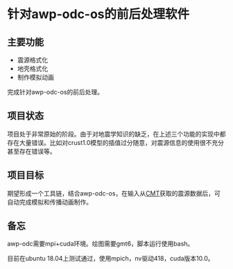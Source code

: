 # 针对awp-odc-os的前后处理软件

## 主要功能

* 震源格式化
* 地壳格式化
* 制作模拟动画 

完成针对awp-odc-os的前后处理。

## 项目状态

项目处于非常原始的阶段。由于对地震学知识的缺乏，在上述三个功能的实现中都存在大量错误。比如对crust1.0模型的插值过分随意，对震源信息的使用很不充分甚至存在错误等。

## 项目目标

期望形成一个工具链，结合awp-odc-os，在输入从[CMT](https://www.globalcmt.org/)获取的震源数据后，可自动完成模拟和传播动画制作。

## 备忘

awp-odc需要mpi+cuda环境。绘图需要gmt6，脚本运行使用bash。

目前在ubuntu 18.04上测试通过，使用mpich，nv驱动418，cuda版本10.0。


